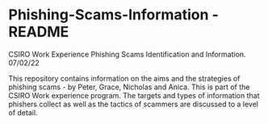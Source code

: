 # Phishing-Scams-Information - README
CSIRO Work Experience Phishing Scams Identification and Information. 07/02/22

This repository contains information on the aims and the strategies of phishing scams - by Peter, Grace, Nicholas and Anica. This is part of the CSIRO Work experience program. The targets and types of information that phishers collect as well as the tactics of scammers are discussed to a level of detail.
